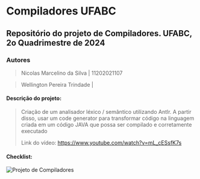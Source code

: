 # Compiladores UFABC
## Repositório do projeto de Compiladores. UFABC, 2o Quadrimestre de 2024
### Autores
> Nicolas Marcelino da Silva  | 11202021107

> Wellington Pereira Trindade | 


#### Descrição do projeto:

> Criação de um analisador léxico / semântico utilizando Antlr.
> A partir disso, usar um code generator para transformar código na  linguagem criada em um código JAVA que possa ser
compilado e corretamente executado
>
> Link do vídeo: https://www.youtube.com/watch?v=mL_cESsfK7s 

#### Checklist:
![Projeto de Compiladores](https://github.com/user-attachments/assets/0a9784cb-3772-48ef-b332-39751e16cbfd)
